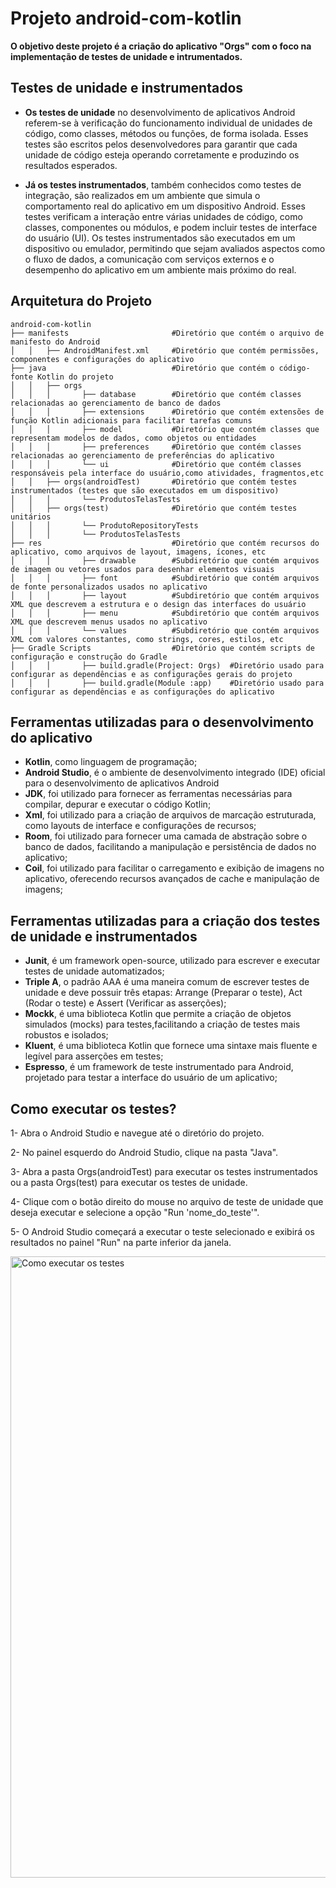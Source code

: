 # Projeto android-com-kotlin

**O objetivo deste projeto é a criação do aplicativo "Orgs" com o foco na implementação de testes de unidade e intrumentados.**

## Testes de unidade e instrumentados

- **Os testes de unidade** no desenvolvimento de aplicativos Android referem-se à verificação do funcionamento individual de unidades de código, como classes, métodos ou funções, de forma isolada. Esses testes são escritos pelos desenvolvedores para garantir que cada unidade de código esteja operando corretamente e produzindo os resultados esperados.

- **Já os testes instrumentados**, também conhecidos como testes de integração, são realizados em um ambiente que simula o comportamento real do aplicativo em um dispositivo Android. Esses testes verificam a interação entre várias unidades de código, como classes, componentes ou módulos, e podem incluir testes de interface do usuário (UI). Os testes instrumentados são executados em um dispositivo ou emulador, permitindo que sejam avaliados aspectos como o fluxo de dados, a comunicação com serviços externos e o desempenho do aplicativo em um ambiente mais próximo do real.

## Arquitetura do Projeto
```
android-com-kotlin
├── manifests                       #Diretório que contém o arquivo de manifesto do Android
│   │   ├── AndroidManifest.xml     #Diretório que contém permissões, componentes e configurações do aplicativo
├── java                            #Diretório que contém o código-fonte Kotlin do projeto
│   │   ├── orgs
│   │   │       ├── database        #Diretório que contém classes relacionadas ao gerenciamento de banco de dados
│   │   │       ├── extensions      #Diretório que contém extensões de função Kotlin adicionais para facilitar tarefas comuns
│   │   │       ├── model           #Diretório que contém classes que representam modelos de dados, como objetos ou entidades
│   │   │       ├── preferences     #Diretório que contém classes relacionadas ao gerenciamento de preferências do aplicativo
│   │   │       └── ui              #Diretório que contém classes responsáveis pela interface do usuário,como atividades, fragmentos,etc
│   │   ├── orgs(androidTest)       #Diretório que contém testes instrumentados (testes que são executados em um dispositivo)
│   │   │       └── ProdutosTelasTests
│   │   ├── orgs(test)              #Diretório que contém testes unitários
│   │   │       └── ProdutoRepositoryTests
│   │   │       └── ProdutosTelasTests
├── res                             #Diretório que contém recursos do aplicativo, como arquivos de layout, imagens, ícones, etc
│   │   │       ├── drawable        #Subdiretório que contém arquivos de imagem ou vetores usados para desenhar elementos visuais
│   │   │       ├── font            #Subdiretório que contém arquivos de fonte personalizados usados no aplicativo
│   │   │       ├── layout          #Subdiretório que contém arquivos XML que descrevem a estrutura e o design das interfaces do usuário
│   │   │       ├── menu            #Subdiretório que contém arquivos XML que descrevem menus usados no aplicativo
│   │   │       └── values          #Subdiretório que contém arquivos XML com valores constantes, como strings, cores, estilos, etc
├── Gradle Scripts                  #Diretório que contém scripts de configuração e construção do Gradle
│   │   │       ├── build.gradle(Project: Orgs)  #Diretório usado para configurar as dependências e as configurações gerais do projeto
│   │   │       ├── build.gradle(Module :app)    #Diretório usado para configurar as dependências e as configurações do aplicativo
```

## Ferramentas utilizadas para o desenvolvimento do aplicativo
- **Kotlin**, como linguagem de programação;
- **Android Studio**, é o ambiente de desenvolvimento integrado (IDE) oficial para o desenvolvimento de aplicativos Android
- **JDK**, foi utilizado para fornecer as ferramentas necessárias para compilar, depurar e executar o código Kotlin;
- **Xml**, foi utilizado para a criação de arquivos de marcação estruturada, como layouts de interface e configurações de recursos;
- **Room**, foi utilizado para fornecer uma camada de abstração sobre o banco de dados, facilitando a manipulação e persistência de dados no aplicativo;
- **Coil**, foi utilizado para facilitar o carregamento e exibição de imagens no aplicativo, oferecendo recursos avançados de cache e manipulação de imagens;


## Ferramentas utilizadas para a criação dos testes de unidade e instrumentados
- **Junit**, é um framework open-source, utilizado para escrever e executar testes de unidade automatizados;
- **Triple A**, o padrão AAA é uma maneira comum de escrever testes de unidade e deve possuir três etapas: Arrange (Preparar o teste), Act (Rodar o teste) e Assert (Verificar as asserções);
- **Mockk**, é uma biblioteca Kotlin que permite a criação de objetos simulados (mocks) para testes,facilitando a criação de testes mais robustos e isolados;
- **Kluent**, é uma biblioteca Kotlin que fornece uma sintaxe mais fluente e legível para asserções em testes;
- **Espresso**, é um framework de teste instrumentado para Android, projetado para testar a interface do usuário de um aplicativo;

## Como executar os testes? 

1- Abra o Android Studio e navegue até o diretório do projeto.

2- No painel esquerdo do Android Studio, clique na pasta "Java".

3- Abra a pasta Orgs(androidTest) para executar os testes instrumentados ou a pasta Orgs(test) para executar os testes de unidade.

4- Clique com o botão direito do mouse no arquivo de teste de unidade que deseja executar e selecione a opção "Run 'nome_do_teste'".

5- O Android Studio começará a executar o teste selecionado e exibirá os resultados no painel "Run" na parte inferior da janela.

<img width="994" alt="Como executar os testes " src="https://github.com/lucasalmeida2/android-com-kotlin-testes-de-unidade-e-instrumentados/assets/101592386/cda6009f-d7b3-49bc-ac43-3195c3214de3">
